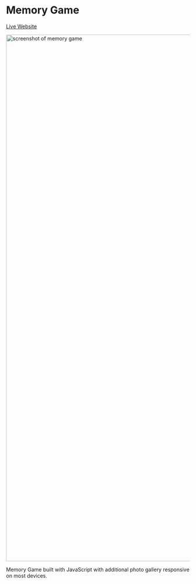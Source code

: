 # Memory Game
[Live Website](https://jhellberg.com/portfolio/memory/index.html "Live Website")

<img width="1440" alt="screenshot of memory game" src="https://jhellberg.com/images/git-memory.jpg">

Memory Game built with JavaScript with additional photo gallery responsive on most devices.
